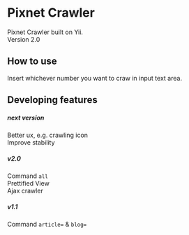 Pixnet Crawler
================================

Pixnet Crawler built on Yii.   
Version 2.0   

How to use
-------------------

Insert whichever number you want to craw in input text area.   

Developing features
-------------------
##### next version
Better ux, e.g. crawling icon   
Improve stability   
   
##### v2.0   
Command `all`   
Prettified View   
Ajax crawler   
   
##### v1.1
Command `article=` & `blog=`   